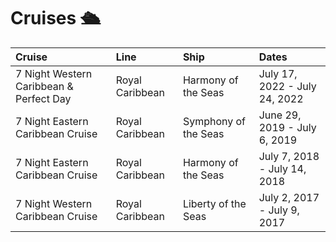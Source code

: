 # Cruises 🛳

| Cruise                                  | Line            | Ship                 | Dates                         |
| :-------------------------------------- | :-------------- | :------------------- | :---------------------------- |
| 7 Night Western Caribbean & Perfect Day | Royal Caribbean | Harmony of the Seas  | July 17, 2022 - July 24, 2022 |
| 7 Night Eastern Caribbean Cruise        | Royal Caribbean | Symphony of the Seas | June 29, 2019 - July 6, 2019  |
| 7 Night Eastern Caribbean Cruise        | Royal Caribbean | Harmony of the Seas  | July 7, 2018 - July 14, 2018  |
| 7 Night Western Caribbean Cruise        | Royal Caribbean | Liberty of the Seas  | July 2, 2017 - July 9, 2017   |
